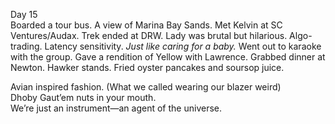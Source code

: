 Day 15  
Boarded a tour bus. A view of Marina Bay Sands. Met Kelvin at SC Ventures/Audax. Trek ended at DRW. Lady was brutal but hilarious. Algo-trading. Latency sensitivity. *Just like caring for a baby.* Went out to karaoke with the group. Gave a rendition of Yellow with Lawrence. Grabbed dinner at Newton. Hawker stands. Fried oyster pancakes and soursop juice. 

Avian inspired fashion. (What we called wearing our blazer weird)  
Dhoby Gaut’em nuts in your mouth.   
We’re just an instrument—an agent of the universe.
